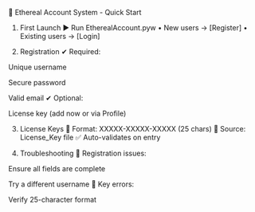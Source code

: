 🚀 Ethereal Account System - Quick Start
1. First Launch
▶ Run EtherealAccount.pyw
• New users → [Register]
• Existing users → [Login]

2. Registration
✔ Required:

Unique username

Secure password

Valid email
✔ Optional:

License key (add now or via Profile)

3. License Keys
🔑 Format: XXXXX-XXXXX-XXXXX (25 chars)
📂 Source: License_Key file
✅ Auto-validates on entry

4. Troubleshooting
🔧 Registration issues:

Ensure all fields are complete

Try a different username
🔑 Key errors:

Verify 25-character format
